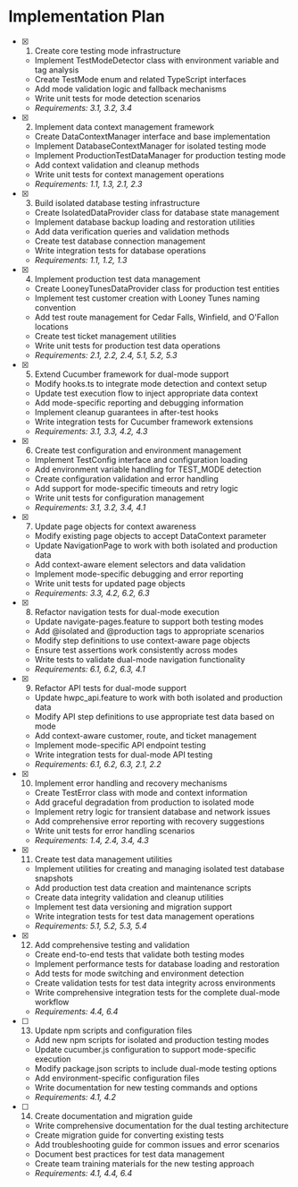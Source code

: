 # Implementation Plan

- [x] 1. Create core testing mode infrastructure





  - Implement TestModeDetector class with environment variable and tag analysis
  - Create TestMode enum and related TypeScript interfaces
  - Add mode validation logic and fallback mechanisms
  - Write unit tests for mode detection scenarios
  - _Requirements: 3.1, 3.2, 3.4_

- [x] 2. Implement data context management framework





  - Create DataContextManager interface and base implementation
  - Implement DatabaseContextManager for isolated testing mode
  - Implement ProductionTestDataManager for production testing mode
  - Add context validation and cleanup methods
  - Write unit tests for context management operations
  - _Requirements: 1.1, 1.3, 2.1, 2.3_

- [x] 3. Build isolated database testing infrastructure





  - Create IsolatedDataProvider class for database state management
  - Implement database backup loading and restoration utilities
  - Add data verification queries and validation methods
  - Create test database connection management
  - Write integration tests for database operations
  - _Requirements: 1.1, 1.2, 1.3_

- [x] 4. Implement production test data management





  - Create LooneyTunesDataProvider class for production test entities
  - Implement test customer creation with Looney Tunes naming convention
  - Add test route management for Cedar Falls, Winfield, and O'Fallon locations
  - Create test ticket management utilities
  - Write unit tests for production test data operations
  - _Requirements: 2.1, 2.2, 2.4, 5.1, 5.2, 5.3_

- [x] 5. Extend Cucumber framework for dual-mode support





  - Modify hooks.ts to integrate mode detection and context setup
  - Update test execution flow to inject appropriate data context
  - Add mode-specific reporting and debugging information
  - Implement cleanup guarantees in after-test hooks
  - Write integration tests for Cucumber framework extensions
  - _Requirements: 3.1, 3.3, 4.2, 4.3_

- [x] 6. Create test configuration and environment management





  - Implement TestConfig interface and configuration loading
  - Add environment variable handling for TEST_MODE detection
  - Create configuration validation and error handling
  - Add support for mode-specific timeouts and retry logic
  - Write unit tests for configuration management
  - _Requirements: 3.1, 3.2, 3.4, 4.1_

- [x] 7. Update page objects for context awareness





  - Modify existing page objects to accept DataContext parameter
  - Update NavigationPage to work with both isolated and production data
  - Add context-aware element selectors and data validation
  - Implement mode-specific debugging and error reporting
  - Write unit tests for updated page objects
  - _Requirements: 3.3, 4.2, 6.2, 6.3_

- [x] 8. Refactor navigation tests for dual-mode execution





  - Update navigate-pages.feature to support both testing modes
  - Add @isolated and @production tags to appropriate scenarios
  - Modify step definitions to use context-aware page objects
  - Ensure test assertions work consistently across modes
  - Write tests to validate dual-mode navigation functionality
  - _Requirements: 6.1, 6.2, 6.3, 4.1_

- [x] 9. Refactor API tests for dual-mode support






  - Update hwpc_api.feature to work with both isolated and production data
  - Modify API step definitions to use appropriate test data based on mode
  - Add context-aware customer, route, and ticket management
  - Implement mode-specific API endpoint testing
  - Write integration tests for dual-mode API testing
  - _Requirements: 6.1, 6.2, 6.3, 2.1, 2.2_

- [x] 10. Implement error handling and recovery mechanisms





  - Create TestError class with mode and context information
  - Add graceful degradation from production to isolated mode
  - Implement retry logic for transient database and network issues
  - Add comprehensive error reporting with recovery suggestions
  - Write unit tests for error handling scenarios
  - _Requirements: 1.4, 2.4, 3.4, 4.3_

- [x] 11. Create test data management utilities





  - Implement utilities for creating and managing isolated test database snapshots
  - Add production test data creation and maintenance scripts
  - Create data integrity validation and cleanup utilities
  - Implement test data versioning and migration support
  - Write integration tests for test data management operations
  - _Requirements: 5.1, 5.2, 5.3, 5.4_

- [x] 12. Add comprehensive testing and validation







  - Create end-to-end tests that validate both testing modes
  - Implement performance tests for database loading and restoration
  - Add tests for mode switching and environment detection
  - Create validation tests for test data integrity across environments
  - Write comprehensive integration tests for the complete dual-mode workflow
  - _Requirements: 4.4, 6.4_

- [ ] 13. Update npm scripts and configuration files
  - Add new npm scripts for isolated and production testing modes
  - Update cucumber.js configuration to support mode-specific execution
  - Modify package.json scripts to include dual-mode testing options
  - Add environment-specific configuration files
  - Write documentation for new testing commands and options
  - _Requirements: 4.1, 4.2_

- [ ] 14. Create documentation and migration guide
  - Write comprehensive documentation for the dual testing architecture
  - Create migration guide for converting existing tests
  - Add troubleshooting guide for common issues and error scenarios
  - Document best practices for test data management
  - Create team training materials for the new testing approach
  - _Requirements: 4.1, 4.4, 6.4_